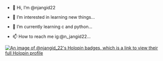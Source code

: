 - 👋 Hi, I’m @njangid22
- 👀 I’m interested in learning new things...
- 🌱 I’m currently learning c and python...

- 📫 How to reach me ig:@n_jangid22...

<!---
njangid22/njangid22 is a ✨ special ✨ repository because its `README.md` (this file) appears on your GitHub profile.
You can click the Preview link to take a look at your changes.
--->

[![An image of @njangid_22's Holopin badges, which is a link to view their full Holopin profile](https://holopin.me/njangid_22)](https://holopin.io/@njangid_22)
